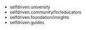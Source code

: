 - selfdriven.university
- selfdriven.community/for/educators
- selfdriven.foundation/insights
- selfdriven.guides
